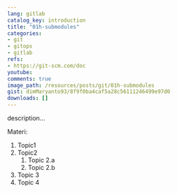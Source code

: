 ```yaml
---
lang: gitlab
catalog_key: introduction
title: "01h-submodules"
categories:
- git
- gitops
- gitlab
refs: 
- https://git-scm.com/doc
youtube: 
comments: true
image_path: /resources/posts/git/01h-submodules
gist: dimMaryanto93/8f9f0ba4caf5a28c56111246499e97d0
downloads: []
---
```



description...

<!--more-->

Materi: 

1. Topic1
2. Topic2
    1. Topic 2.a
    2. Topic 2.b
3. Topic 3
4. Topic 4